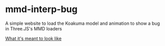 # mmd-interp-bug
A simple website to load the Koakuma model and animation to show a bug in Three.JS's MMD loaders

[What it's meant to look like](https://cdn.discordapp.com/attachments/867824974014185522/873029994543198248/koa_float.mp4)
